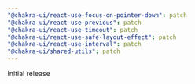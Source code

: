 ```yaml
---
"@chakra-ui/react-use-focus-on-pointer-down": patch
"@chakra-ui/react-use-previous": patch
"@chakra-ui/react-use-timeout": patch
"@chakra-ui/react-use-safe-layout-effect": patch
"@chakra-ui/react-use-interval": patch
"@chakra-ui/shared-utils": patch
---
```


Initial release
